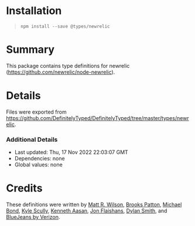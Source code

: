 # Installation
> `npm install --save @types/newrelic`

# Summary
This package contains type definitions for newrelic (https://github.com/newrelic/node-newrelic).

# Details
Files were exported from https://github.com/DefinitelyTyped/DefinitelyTyped/tree/master/types/newrelic.

### Additional Details
 * Last updated: Thu, 17 Nov 2022 22:03:07 GMT
 * Dependencies: none
 * Global values: none

# Credits
These definitions were written by [Matt R. Wilson](https://github.com/mastermatt), [Brooks Patton](https://github.com/brookspatton), [Michael Bond](https://github.com/MichaelRBond), [Kyle Scully](https://github.com/zieka), [Kenneth Aasan](https://github.com/kennethaasan), [Jon Flaishans](https://github.com/funkswing), [Dylan Smith](https://github.com/dylansmith), and [BlueJeans by Verizon](https://github.com/bluejeans).
